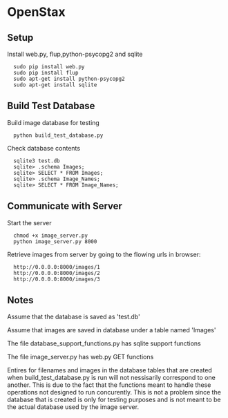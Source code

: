 OpenStax
========


Setup
--------

Install web.py, flup,python-psycopg2 and sqlite

      sudo pip install web.py
      sudo pip install flup
      sudo apt-get install python-psycopg2
      sudo apt-get install sqlite
      
<!---And run chmod +x code.py to make it executable.-->
Build Test Database
--------

Build image database for testing

      python build_test_database.py
      
Check database contents

      sqlite3 test.db
      sqlite> .schema Images;
      sqlite> SELECT * FROM Images;
      sqlite> .schema Image_Names;
      sqlite> SELECT * FROM Image_Names;


Communicate with Server
--------

Start the server

      chmod +x image_server.py
      python image_server.py 8000

Retrieve images from server by going to the flowing urls in browser:

      http://0.0.0.0:8000/images/1
      http://0.0.0.0:8000/images/2
      http://0.0.0.0:8000/images/3

Notes
--------

Assume that the database is saved as 'test.db'

Assume that images are saved in database under a table named 'Images'

The file database_support_functions.py has sqlite support functions

The file image_server.py has web.py GET functions

Entires for filenames and images in the database tables that are created when build_test_database.py is run will not nessisarily correspond to one another.  This is due to the fact that the functions meant to handle these operations not designed to run concurently. This is not a problem since the database that is created is only for testing purposes  and is not meant to be the actual database used by the image server. 

